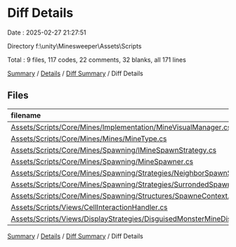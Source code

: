 # Diff Details

Date : 2025-02-27 21:27:51

Directory f:\\unity\\Minesweeper\\Assets\\Scripts

Total : 9 files,  117 codes, 22 comments, 32 blanks, all 171 lines

[Summary](results.md) / [Details](details.md) / [Diff Summary](diff.md) / Diff Details

## Files
| filename | language | code | comment | blank | total |
| :--- | :--- | ---: | ---: | ---: | ---: |
| [Assets/Scripts/Core/Mines/Implementation/MineVisualManager.cs](/Assets/Scripts/Core/Mines/Implementation/MineVisualManager.cs) | C# | 13 | 1 | 2 | 16 |
| [Assets/Scripts/Core/Mines/Mines/MineType.cs](/Assets/Scripts/Core/Mines/Mines/MineType.cs) | C# | 1 | 0 | 0 | 1 |
| [Assets/Scripts/Core/Mines/Spawning/IMineSpawnStrategy.cs](/Assets/Scripts/Core/Mines/Spawning/IMineSpawnStrategy.cs) | C# | 22 | 1 | 5 | 28 |
| [Assets/Scripts/Core/Mines/Spawning/MineSpawner.cs](/Assets/Scripts/Core/Mines/Spawning/MineSpawner.cs) | C# | 17 | 2 | 4 | 23 |
| [Assets/Scripts/Core/Mines/Spawning/Strategies/NeighborSpawnStrategy.cs](/Assets/Scripts/Core/Mines/Spawning/Strategies/NeighborSpawnStrategy.cs) | C# | -4 | 4 | 0 | 0 |
| [Assets/Scripts/Core/Mines/Spawning/Strategies/SurrondedSpawnStrategy.cs](/Assets/Scripts/Core/Mines/Spawning/Strategies/SurrondedSpawnStrategy.cs) | C# | 12 | 2 | 5 | 19 |
| [Assets/Scripts/Core/Mines/Spawning/Structures/SpawneContext.cs](/Assets/Scripts/Core/Mines/Spawning/Structures/SpawneContext.cs) | C# | 39 | 11 | 11 | 61 |
| [Assets/Scripts/Views/CellInteractionHandler.cs](/Assets/Scripts/Views/CellInteractionHandler.cs) | C# | 18 | 0 | 5 | 23 |
| [Assets/Scripts/Views/DisplayStrategies/DisguisedMonsterMineDisplayStrategy.cs](/Assets/Scripts/Views/DisplayStrategies/DisguisedMonsterMineDisplayStrategy.cs) | C# | -1 | 1 | 0 | 0 |

[Summary](results.md) / [Details](details.md) / [Diff Summary](diff.md) / Diff Details